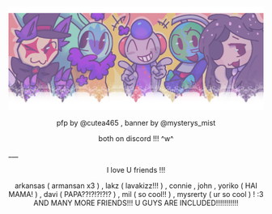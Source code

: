 ![image alt](https://github.com/infectious-bites/infectious-bites/blob/51fae22d303dd9d38a27142b9514fee3638e9797/Untitled5_20251020175824.png)
<p align="center">pfp by @cutea465 , banner by @mysterys_mist</p>
<p align="center">both on discord !!! ^w^</p>
___
  <p align="center">I love U friends !!!</p>
<p align="center">arkansas ( armansan x3 ) , lakz ( lavakizz!!! ) , connie , john , yoriko ( HAI MAMA! ) , davi ( PAPA??!?!?!?!? ) , mil ( so cool!! ) , mysrerty ( ur so cool ) ! :3 AND MANY MORE FRIENDS!!! U   GUYS ARE INCLUDED!!!!!!!!!!!</p>
